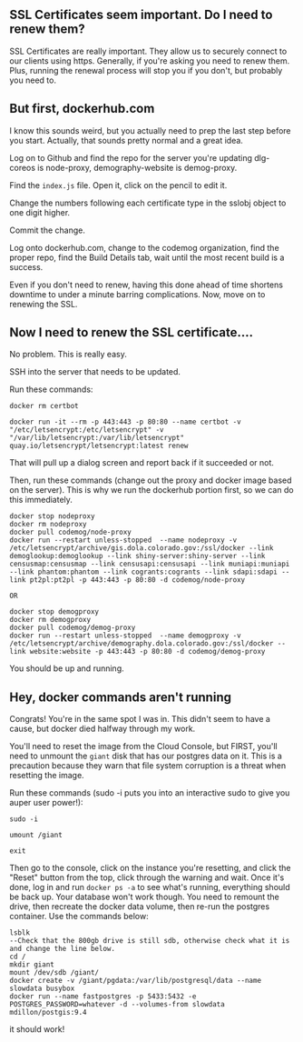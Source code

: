 ## SSL Certificates seem important.  Do I need to renew them?

SSL Certificates are really important. They allow us to securely connect to our clients using https.  Generally, if you're asking you need to renew them.  Plus, running the renewal process will stop you if you don't, but probably you need to.

## But first, dockerhub.com

I know this sounds weird, but you actually need to prep the last step before you start.  Actually, that sounds pretty normal and a great idea.

Log on to Github and find the repo for the server you're updating dlg-coreos is node-proxy, demography-website is demog-proxy.

Find the `index.js` file.  Open it, click on the pencil to edit it.

Change the numbers following each certificate type in the sslobj object to one digit higher.

Commit the change.

Log onto dockerhub.com, change to the codemog organization, find the proper repo, find the Build Details tab, wait until the most recent build is a success.

Even if you don't need to renew, having this done ahead of time shortens downtime to under a minute barring complications.
Now, move on to renewing the SSL.

## Now I need to renew the SSL certificate....

No problem.  This is really easy.  

SSH into the server that needs to be updated.

Run these commands:

```
docker rm certbot

docker run -it --rm -p 443:443 -p 80:80 --name certbot -v "/etc/letsencrypt:/etc/letsencrypt" -v "/var/lib/letsencrypt:/var/lib/letsencrypt" quay.io/letsencrypt/letsencrypt:latest renew

```
That will pull up a dialog screen and report back if it succeeded or not.  

Then, run these commands (change out the proxy  and docker image based on the server).  This is why we run the dockerhub portion first, so we can do this immediately.

```
docker stop nodeproxy
docker rm nodeproxy
docker pull codemog/node-proxy 
docker run --restart unless-stopped  --name nodeproxy -v /etc/letsencrypt/archive/gis.dola.colorado.gov:/ssl/docker --link demoglookup:demoglookup --link shiny-server:shiny-server --link censusmap:censusmap --link censusapi:censusapi --link muniapi:muniapi --link phantom:phantom --link cogrants:cogrants --link sdapi:sdapi --link pt2pl:pt2pl -p 443:443 -p 80:80 -d codemog/node-proxy

OR

docker stop demogproxy
docker rm demogproxy
docker pull codemog/demog-proxy 
docker run --restart unless-stopped  --name demogproxy -v /etc/letsencrypt/archive/demography.dola.colorado.gov:/ssl/docker --link website:website -p 443:443 -p 80:80 -d codemog/demog-proxy
```

You should be up and running.


## Hey, docker commands aren't running

Congrats!  You're in the same spot I was in.  This didn't seem to have a cause, but docker died halfway through my work.

You'll need to reset the image from the Cloud Console, but FIRST, you'll need to unmount the `giant` disk that has our postgres data on it.  This is a precaution because they warn that file system corruption is a threat when resetting the image.

Run these commands (sudo -i puts you into an interactive sudo to give you auper user power!):

``` 
sudo -i

umount /giant

exit 
```

Then go to the console, click on the instance you're resetting, and click the "Reset" button from the top, click through the warning and wait.  Once it's done, log in and run `docker ps -a` to see what's running, everything should be back up.  Your database won't work though. You need to remount the drive, then recreate the docker data volume, then re-run the postgres container.  Use the commands below:

```
lsblk
--Check that the 800gb drive is still sdb, otherwise check what it is and change the line below.
cd /
mkdir giant
mount /dev/sdb /giant/
docker create -v /giant/pgdata:/var/lib/postgresql/data --name slowdata busybox
docker run --name fastpostgres -p 5433:5432 -e POSTGRES_PASSWORD=whatever -d --volumes-from slowdata mdillon/postgis:9.4
```
it should work!
